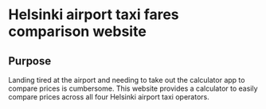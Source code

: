 # Helsinki airport taxi fares comparison website

## Purpose
Landing tired at the airport and needing to take out the calculator app to compare prices is cumbersome.
This website provides a calculator to easily compare prices across all four Helsinki airport taxi operators.